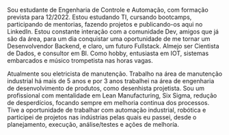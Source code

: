Sou estudante de Engenharia de Controle e Automação, com formação prevista para 12/2022.
Estou estudando TI, cursando bootcamps, participando de mentorias, fazendo projetos e publicando-os aqui no LinkedIn.
Estou constante interação com a comunidade Dev, amigos que já são da área, para um dia conquistar uma oportunidade de me tornar um Desenvolvendor Backend, e claro, um futuro Fullstack.
Almejo ser Cientista de Dados, e consultor em BI.
Como hobby, entusiasta em IOT, sistemas embarcados e músico trompetista nas horas vagas.

Atualmente sou eletricista de manutenção. Trabalho na área de manutenção industrial há mais de 5 anos e por 3 anos trabalhei na área de engenharia de desenvolvimento de produtos, como desenhista projetista.
Sou um profissional com mentalidade em Lean Manufacturing, Six Sigma, redução de desperdícios, focando sempre em melhoria continua dos processos.
Tive a oportunidade de trabalhar com automação industrial, robótica e participei de projetos nas indústrias pelas quais eu passei, desde o planejamento, execução, análise/testes e ações de melhoría.
